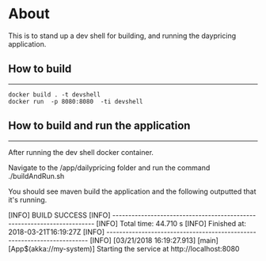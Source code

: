 # About 

This is to stand up a dev shell for building, and running the daypricing application. 

## How to build 

------

    docker build . -t devshell
    docker run  -p 8080:8080  -ti devshell

## How to build and run the application

----

After running the dev shell docker container. 

Navigate to the /app/dailypricing folder and run the command ./buildAndRun.sh

You should see maven build the application and the following outputted that it's running.

   [INFO] BUILD SUCCESS
   [INFO] ------------------------------------------------------------------------
   [INFO] Total time: 44.710 s
   [INFO] Finished at: 2018-03-21T16:19:27Z
   [INFO] ------------------------------------------------------------------------
   [INFO] [03/21/2018 16:19:27.913] [main] [App$(akka://my-system)] Starting the service at http://localhost:8080

